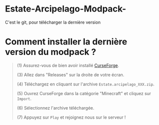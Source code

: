 # Estate-Arcipelago-Modpack-
C'est le git, pour télécharger la dernière version 

# **__Comment installer la dernière version du modpack ?__**
> 
> (1) Assurez-vous de bien avoir installé [CurseForge](https://www.curseforge.com/download/app).
>
> (3) Allez dans "Releases" sur la droite de votre écran.
>
> (4) Téléchargez en cliquant sur l'archive `Estate.arcipelago_XXX.zip`.
>
> (5) Ouvrez CurseForge dans la catégorie "Minecraft" et cliquez sur `Import`.
>
> (6) Sélectionnez l'archive téléchargée.
>
> (7) Appuyez sur `Play` et rejoignez nous sur le serveur !
>

